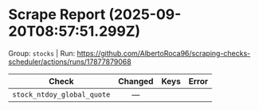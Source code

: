 # Scrape Report (2025-09-20T08:57:51.299Z)

Group: `stocks`  |  Run: https://github.com/AlbertoRoca96/scraping-checks-scheduler/actions/runs/17877879068

| Check | Changed | Keys | Error |
|---|:---:|:--|:--|
| `stock_ntdoy_global_quote` | — |  |  |
